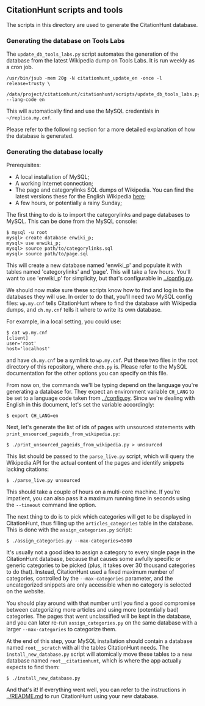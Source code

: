 ## CitationHunt scripts and tools

The scripts in this directory are used to generate the CitationHunt database.

### Generating the database on Tools Labs

The `update_db_tools_labs.py` script automates the generation of the database
from the latest Wikipedia dump on Tools Labs. It is run weekly as a cron job.

```
/usr/bin/jsub -mem 20g -N citationhunt_update_en -once -l release=trusty \
  /data/project/citationhunt/citationhunt/scripts/update_db_tools_labs.py --lang-code en
```

This will automatically find and use the MySQL credentials in `~/replica.my.cnf`.

Please refer to the following section for a more detailed explanation of how the
database is generated.

### Generating the database locally

Prerequisites:

- A local installation of MySQL;
- A working Internet connection;
- The page and categorylinks SQL dumps of Wikipedia. You can find the latest
versions these for the English Wikipedia [here](https://dumps.wikimedia.org/enwiki/latest/);
- A few hours, or potentially a rainy Sunday;

The first thing to do is to import the categorylinks and page databases to MySQL. This
can be done from the MySQL console:

```
$ mysql -u root
mysql> create database enwiki_p;
mysql> use enwiki_p;
mysql> source path/to/categorylinks.sql
mysql> source path/to/page.sql
```

This will create a new database named 'enwiki_p' and populate it with tables
named 'categorylinks' and 'page'. This will take a few hours. You'll want to use
'enwiki_p' for simplicity, but that's configurable in
[../config.py](https://github.com/eggpi/citationhunt/blob/master/config.py).

We should now make sure these scripts know how to find and log in to the databases
they will use. In order to do that, you'll need two MySQL config files: `wp.my.cnf`
tells CitationHunt where to find the database with Wikipedia dumps, and `ch.my.cnf`
tells it where to write its own database.

For example, in a local setting, you could use:

    $ cat wp.my.cnf
    [client]
    user='root'
    host='localhost'

and have `ch.my.cnf` be a symlink to `wp.my.cnf`. Put these two files in the
root directory of this repository, where `chdb.py` is. Please refer to the
MySQL documentation for the other options you can specify on this file.

From now on, the commands we'll be typing depend on the language you're
generating a database for. They expect an environment variable `CH_LANG` to be
set to a language code taken from
[../config.py](https://github.com/eggpi/citationhunt/blob/master/config.py).
Since we're dealing with English in this document, let's set the variable
accordingly:

```
$ export CH_LANG=en
```

Next, let's generate the list of ids of pages with unsourced statements with
`print_unsourced_pageids_from_wikipedia.py`:

```
$ ./print_unsourced_pageids_from_wikipedia.py > unsourced
```

This list should be passed to the `parse_live.py` script, which will query the
Wikipedia API for the actual content of the pages and identify snippets lacking
citations:

```
$ ./parse_live.py unsourced
```

This should take a couple of hours on a multi-core machine. If you're
impatient, you can also pass it a maximum running time in seconds using the
`--timeout` command line option.

The next thing to do is to pick which categories will get to be displayed in
CitationHunt, thus filling up the `articles_categories` table in the database.
This is done with the `assign_categories.py` script:

```
$ ./assign_categories.py --max-categories=5500
```

It's usually not a good idea to assign a category to every single page in the
CitationHunt database, because that causes some awfully specific or generic
categories to be picked (plus, it takes over 30 thousand categories to do
that).  Instead, CitationHunt used a fixed maximum number of categories,
controlled by the `--max-categories` parameter, and the uncategorized snippets
are only accessible when no category is selected on the website.

You should play around with that number until you find a good compromise
between categorizing more articles and using more (potentially bad) categories.
The pages that went unclassified will be kept in the database, and you can
later re-run `assign_categories.py` on the same database with a larger
`--max-categories` to categorize them.

At the end of this step, your MySQL installation should contain a database named
`root__scratch` with all the tables CitationHunt needs. The
`install_new_database.py` script will atomically move these tables to a new
database named `root__citationhunt`, which is where the app actually expects to
find them:

```
$ ./install_new_database.py
```

And that's it! If everything went well, you can refer to the instructions in
[../README.md](https://github.com/eggpi/citationhunt/blob/master/README.md)
to run CitationHunt using your new database.
